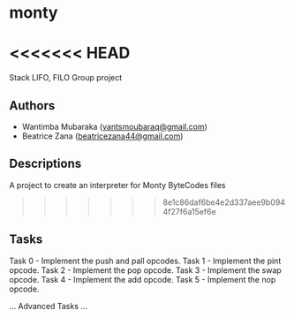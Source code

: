 # monty
<<<<<<< HEAD
=======
Stack LIFO, FILO Group project

## Authors

* Wantimba Mubaraka (vantsmoubaraq@gmail.com)
* Beatrice Zana (beatricezana44@gmail.com)

## Descriptions

A project to create an interpreter for Monty ByteCodes files
>>>>>>> 8e1c86daf6be4e2d337aee9b0944f27f6a15ef6e

## Tasks

Task 0 - Implement the push and pall opcodes.
Task 1 - Implement the pint opcode.
Task 2 - Implement the pop opcode.
Task 3 - Implement the swap opcode.
Task 4 - Implement the add opcode.
Task 5 - Implement the nop opcode.

... Advanced Tasks ...

